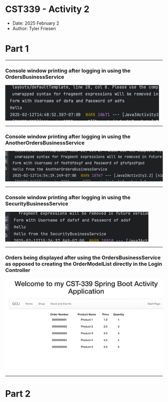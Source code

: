 # CST339 - Activity 2
- Date: 2025 February 2
- Author: Tyler Friesen

# Part 1 

--- 

### Console window printing after logging in using the OrdersBusinessService
![img.png](img.png)

---

### Console window printing after logging in using the AnotherOrdersBusinessService
![img_1.png](img_1.png)

---

### Console window printing after logging in using the SecurityBusinessService
![img_2.png](img_2.png)

---

### Orders being displayed after using the OrdersBusinessService as opposed to creating the OrderModelList directly in the Login Controller
![img_3.png](img_3.png)

---

# Part 2

